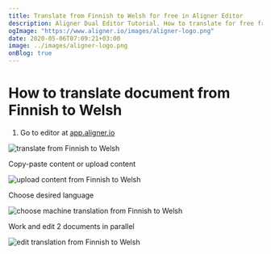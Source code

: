 ```yaml
---
title: Translate from Finnish to Welsh for free in Aligner Editor
description: Aligner Dual Editor Tutorial. How to translate for free from Finnish to Welsh. Aligner is multilingual document management platform. 
ogImage: "https://www.aligner.io/images/aligner-logo.png"
date: 2020-05-06T07:09:21+03:00
image: ../images/aligner-logo.png
onBlog: true
---
```


# How to translate document from Finnish to Welsh

1. Go to editor at [app.aligner.io](https://app.aligner.io "Aligner App web page")

![translate from Finnish to Welsh](../aligner-blank-editor.png "translate from Finnish to Welsh")

Copy-paste content or upload content

![upload content from Finnish to Welsh](../aligner-uploaded-document.png "upload content from Finnish to Welsh")

Choose desired language

![choose machine translation from Finnish to Welsh](../aligner-language-dropdown.png "choose machine translation from Finnish to Welsh")

Work and edit 2 documents in parallel

![edit translation from Finnish to Welsh](../aligner-double-sitded-editor.png "edit translation from Finnish to Welsh")


